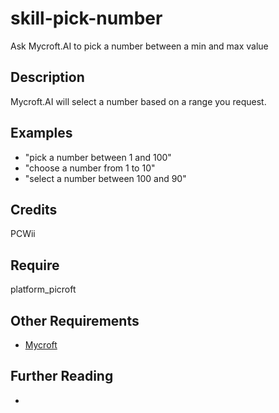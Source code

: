 # skill-pick-number
Ask Mycroft.AI to pick a number between a min and max value
## Description 
Mycroft.AI will select a number based on a range you request.
## Examples 
* "pick a number between 1 and 100"
* "choose a number from 1 to 10"
* "select a number between 100 and 90"
## Credits
PCWii
## Require 
platform_picroft 
## Other Requirements
- [Mycroft](https://docs.mycroft.ai/installing.and.running/installation)
## Further Reading
- 
